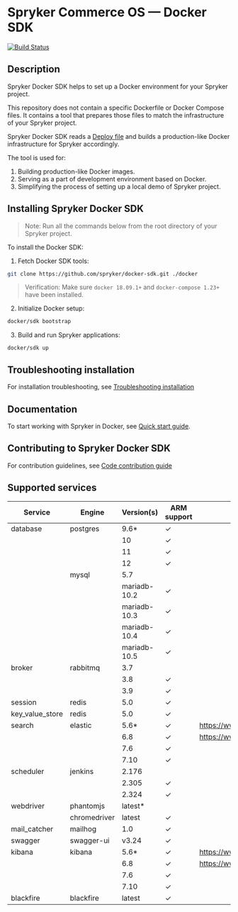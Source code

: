 # Spryker Commerce OS — Docker SDK
[![Build Status](https://travis-ci.com/spryker/docker-sdk.svg?branch=master)](https://travis-ci.com/spryker/docker-sdk)

## Description

Spryker Docker SDK helps to set up a Docker environment for your Spryker project.

This repository does not contain a specific Dockerfile or Docker Compose files. It contains a tool that prepares those files to match the infrastructure of your Spryker project.


Spryker Docker SDK reads a [Deploy file](docs/07-deploy-file/02-deploy.file.reference.v1.md) and builds a production-like Docker infrastructure for Spryker accordingly.

The tool is used for:

1. Building production-like Docker images.
1. Serving as a part of development environment based on Docker.
1. Simplifying the process of setting up a local demo of Spryker project.

## Installing Spryker Docker SDK
> Note: Run all the commands below from the root directory of your Spryker project.

To install the Docker SDK:

1. Fetch Docker SDK tools:
```bash
git clone https://github.com/spryker/docker-sdk.git ./docker
```

> Verification: Make sure `docker 18.09.1+` and `docker-compose 1.23+` have been installed.


2. Initialize Docker setup:

```bash
docker/sdk bootstrap
```

3. Build and run Spryker applications:
```
docker/sdk up
```

## Troubleshooting installation

For installation troubleshooting, see [Troubleshooting installation](docs/09-troubleshooting.md#troubleshooting-installation)

## Documentation

To start working with Spryker in Docker, see [Quick start guide](docs/01-quick-start-guide.md).

## Contributing to Spryker Docker SDK

For contribution guidelines, see [Code contribution guide](https://docs.spryker.com/docs/scos/dev/code-contribution-guide.html)

## Supported services

| Service         | Engine       | Version(s)   | ARM support | Note                               |
|-----------------|--------------|--------------|-------------|------------------------------------|
| database        | postgres     | 9.6*         | &check;     |                                    |
|                 |              | 10           | &check;     |                                    |
|                 |              | 11           | &check;     |                                    |
|                 |              | 12           | &check;     |                                    |
|                 | mysql        | 5.7          |             |                                    |
|                 |              | mariadb-10.2 | &check;     |                                    |
|                 |              | mariadb-10.3 | &check;     |                                    |
|                 |              | mariadb-10.4 | &check;     |                                    |
|                 |              | mariadb-10.5 | &check;     |                                    |
| broker          | rabbitmq     | 3.7          |             |                                    |
|                 |              | 3.8          | &check;     |                                    |
|                 |              | 3.9          | &check;     |                                    |
| session         | redis        | 5.0          | &check;     |                                    |
| key_value_store | redis        | 5.0          | &check;     |                                    |
| search          | elastic      | 5.6*         | &check;     | https://www.elastic.co/support/eol |
|                 |              | 6.8          | &check;     | https://www.elastic.co/support/eol |
|                 |              | 7.6          | &check;     |                                    |
|                 |              | 7.10         | &check;     |                                    |
| scheduler       | jenkins      | 2.176        |             |                                    |
|                 |              | 2.305        | &check;     |                                    |
|                 |              | 2.324        | &check;     |                                    |
| webdriver       | phantomjs    | latest*      |             |                                    |
|                 | chromedriver | latest       | &check;     |                                    |
| mail_catcher    | mailhog      | 1.0          | &check;     |                                    |
| swagger         | swagger-ui   | v3.24        | &check;     |                                    |
| kibana          | kibana       | 5.6*         | &check;     | https://www.elastic.co/support/eol |
|                 |              | 6.8          | &check;     | https://www.elastic.co/support/eol |
|                 |              | 7.6          | &check;     |                                    |
|                 |              | 7.10         | &check;     |                                    |
| blackfire       | blackfire    | latest       | &check;     |                                    |
